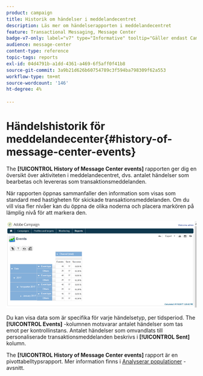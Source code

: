 ```yaml
---
product: campaign
title: Historik om händelser i meddelandecentret
description: Läs mer om händelserapporten i meddelandecentret
feature: Transactional Messaging, Message Center
badge-v7-only: label="v7" type="Informative" tooltip="Gäller endast Campaign Classic v7"
audience: message-center
content-type: reference
topic-tags: reports
exl-id: 04d4791b-a1dd-4361-a469-6f5aff0f41b8
source-git-commit: 3a9b21d626b60754789c3f594ba798309f62a553
workflow-type: tm+mt
source-wordcount: '146'
ht-degree: 4%

---
```


# Händelshistorik för meddelandecenter{#history-of-message-center-events}



The **[!UICONTROL History of Message Center events]** rapporten ger dig en översikt över aktiviteten i meddelandecentret, dvs. antalet händelser som bearbetas och levereras som transaktionsmeddelanden.

När rapporten öppnas sammanfaller den information som visas som standard med hastigheten för skickade transaktionsmeddelanden. Om du vill visa fler nivåer kan du öppna de olika noderna och placera markören på lämplig nivå för att markera den.

![](assets/messagecenter_reporting_001.png)

Du kan visa data som är specifika för varje händelsetyp, per tidsperiod. The **[!UICONTROL Events]** -kolumnen motsvarar antalet händelser som tas emot per kontrollinstans. Antalet händelser som omvandlats till personaliserade transaktionsmeddelanden beskrivs i **[!UICONTROL Sent]** kolumn.

The **[!UICONTROL History of Message Center events]** rapport är en pivottabelltypsrapport. Mer information finns i [Analyserar populationer](../../reporting/using/about-descriptive-analysis.md) -avsnitt.
